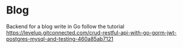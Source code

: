 # Blog
 Backend for a blog write in Go follow the tutorial https://levelup.gitconnected.com/crud-restful-api-with-go-gorm-jwt-postgres-mysql-and-testing-460a85ab7121
